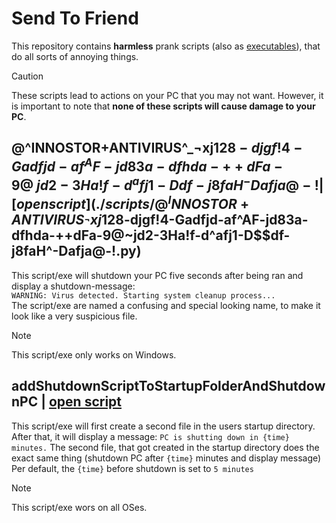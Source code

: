 # Send To Friend
This repository contains **harmless** prank scripts (also as [executables](./executables)), that do all sorts of annoying things.
> [!CAUTION]
> These scripts lead to actions on your PC that you may not want.
> However, it is important to note that **none of these scripts will cause damage to your PC**.

## @^INNOSTOR+ANTIVIRUS^_¬xj12$8-djgf!4-Gadfjd-af^AF-jd83a-dfhda-++dFa-9@~jd2-3Ha!f-d^afj1-D$$df-j8faH^-Dafja@-! | [open script](./scripts/@^INNOSTOR+ANTIVIRUS^_¬xj12$8-djgf!4-Gadfjd-af^AF-jd83a-dfhda-++dFa-9@~jd2-3Ha!f-d^afj1-D$$df-j8faH^-Dafja@-!.py)
This script/exe will shutdown your PC five seconds after being ran and display a shutdown-message:<br>
`WARNING: Virus detected. Starting system cleanup process...`<br>
The script/exe are named a confusing and special looking name, to make it look like a very suspicious file.
> [!NOTE]
> This script/exe only works on Windows.

## addShutdownScriptToStartupFolderAndShutdownPC |  [open script](./scripts/addShutdownScriptToStartupFolderAndShutdownPC.py)
This script/exe will first create a second file in the users startup directory.<br>
After that, it will display a message: `PC is shutting down in {time} minutes.`
The second file, that got created in the startup directory does the exact same thing (shutdown PC after `{time}` minutes and display message)
Per default, the `{time}` before shutdown is set to `5 minutes`
> [!NOTE]
> This script/exe wors on all OSes.
